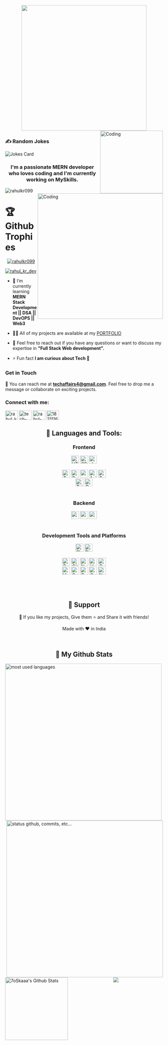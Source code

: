  <div align="center"><img width="400" src="https://readme-typing-svg.herokuapp.com?font=JetBrains+Mono&weight=600&size=30&duration=3000&color=32CD32&width=335&lines=Hi%2C+I'm+Rahul%F0%9F%91%8B;Let's+Connect!"/> </div>

<img align="right" alt="Coding" width="200" src="https://codebulletin.github.io/MyPortfolio/assets/gif/coding.3272fa9c861c718b769a..gif" />
<!-- <h1 align="center">Hi 👋, I'm Rahul Kumar</h1> -->


<!-- Markdown -->
<!-- HTML -->

### ✍️ Random Jokes
<img align="center" src="https://readme-jokes.vercel.app/api" alt="Jokes Card" />
<h3 align="center">I'm a passionate MERN developer who loves coding and I'm currently working on MySkills.</h3>
<img align="right" alt="Coding" width="400" src="https://process.filestackapi.com/cache=expiry:max/resize=width:700/efbSR18hT5uRKuo0zoMA" />
<p align="left"> <img src="https://komarev.com/ghpvc/?username=rahulkr099&label=Profile%20views&color=0e75b6&style=flat" alt="rahulkr099" /> </p>
<h1>🏆 Github Trophies</h1>
<p align="center"> <a href="https://github.com/ryo-ma/github-profile-trophy"><img src="https://github-profile-trophy.vercel.app/?username=rahulkr099&theme=monokai&column=3&margin-w=15&margin-h=15" alt="rahulkr099" /></a> </p>

<p align="left" > <a  href="https://twitter.com/rahul_kr_dev" target="blank"><img  src="https://img.shields.io/twitter/follow/rahul_kr_dev?logo=twitter&style=for-the-badge" alt="rahul_kr_dev" /></a> </p>

- 🌱 I’m currently learning **MERN Stack Development || DSA || DevOPS || Web3**

- 👨‍💻 All of my projects are available at my [PORTFOLIO](https://portfolio-website-rho-ruby.vercel.app/)

- 💬 Feel free to reach out if you have any questions or want to discuss my expertise in **"Full Stack Web development".**

- ⚡ Fun fact **I am curious about Tech 🙂**

### Get in Touch
📧 You can reach me at **techaffairs4@gmail.com**. Feel free to drop me a message or collaborate on exciting projects.


<!-- ### My Experience
📄 Learn more about my professional journey by viewing my [resume](https://drive.google.com/file/d/). -->

<h3 align="left">Connect with me:</h3>
<p align="left">
<a href="https://twitter.com/rahul_kr_dev" target="blank"><img align="center" src="https://raw.githubusercontent.com/rahuldkjain/github-profile-readme-generator/master/src/images/icons/Social/twitter.svg" alt="rahul_kr_dev" height="30" width="40" /></a>
<a href="https://codepen.io/tech-affairs" target="blank"><img align="center" src="https://raw.githubusercontent.com/rahuldkjain/github-profile-readme-generator/master/src/images/icons/Social/codepen.svg" alt="tech-affairs" height="30" width="40" /></a>
<a href="https://linkedin.com/in/rahul-kumar-1a5165287" target="blank"><img align="center" src="https://raw.githubusercontent.com/rahuldkjain/github-profile-readme-generator/master/src/images/icons/Social/linked-in-alt.svg" alt="rahul-kumar-1a5165287" height="30" width="40" /></a>
<a href="https://stackoverflow.com/users/18211168" target="blank"><img align="center" src="https://raw.githubusercontent.com/rahuldkjain/github-profile-readme-generator/master/src/images/icons/Social/stack-overflow.svg" alt="18211168" height="30" width="40" /></a>

</p>

<h2 align="center">🚀 Languages and Tools:</h2>
<div align="center">
<div align="center"><h3 align="center">Frontend</h3>
<img src="https://img.shields.io/badge/HTML5-E34F26?logo=html5&logoColor=white" alt="HTML5 logo" title="HTML5" height="25" />
<img src="https://img.shields.io/badge/CSS3-1572B6?logo=css3&logoColor=white" alt="CSS3 logo" title="CSS3" height="25" />
<img src="https://img.shields.io/badge/JavaScript-F7DF1E?logo=javascript&logoColor=black" alt="JavaScript logo" title="JavaScript" height="25" />
<br/>
<br/>
<img src="https://img.shields.io/badge/TypeScript-007ACC?logo=typescript&logoColor=white" alt="TypeScript logo" title="TypeScript" height="25" />
<img src="https://img.shields.io/badge/React-61DAFB?logo=react&logoColor=black" alt="React Native logo" title="React" height="25" />
<img src="https://img.shields.io/badge/React_Router-E34F26?logo=react-router&logoColor=white" alt="react logo" title="React Router" height="25" />
<img src="https://img.shields.io/badge/Axios-764ABC?logo=axios&logoColor=white" alt="Axios logo" title="Axios" height="25" />
<img src="https://img.shields.io/badge/Redux-764ABC?logo=redux&logoColor=white" alt="Redux logo" title="Redux" height="25" />
<br/>
<img src="https://img.shields.io/badge/Tailwind_CSS-38B2AC?logo=tailwind-css&logoColor=white" alt="Tailwind CSS logo" title="Tailwind CSS" height="25" />
<img src="https://img.shields.io/badge/bootstrap-7952B3?logo=bootstrap&logoColor=white" alt="React  logo" title="React" height="25" />


</div>
 <br/>
<div align="center"><h3 align="center">Backend</h3> 
<img src="https://img.shields.io/badge/Node.js-339933?logo=node.js&logoColor=white" alt="node.js  logo" title="Node.js" height="25" />
<img src="https://img.shields.io/badge/Express.js-000000?logo=express&logoColor=white" alt="node.js  logo" title="Node.js" height="25" />
<img src="https://img.shields.io/badge/MongoDB-47A248?logo=mongodb&logoColor=white" alt="mongo DB  logo" title="Node.js" height="25" />
</div>
<br/>
  <div align="center">
   <h3 align="center">Development Tools and Platforms</h3>
   <img src="https://img.shields.io/badge/Slack-4A154B?logo=slack&logoColor=white" alt="Slack logo" title="Slack" height="25" />
   <img src="https://img.shields.io/badge/Discord-5865F2?logo=discord&logoColor=white" alt="Discord logo" title="Discord" height="25" />
<br/>
   <br/>
  <img src="https://img.shields.io/badge/Postman-E34F26?logo=postman&logoColor=white" alt="Postman logo" title="Postman" height="25" />
  <img src="https://img.shields.io/badge/GitHub-000000?logo=github&logoColor=white" alt="GitHub logo" title="GitHub" height="25" />
  <img src="https://img.shields.io/badge/Netlify-00C7B7?logo=netlify&logoColor=white" alt="Netlify logo" title="Netlify" height="25" />
  <img src="https://img.shields.io/badge/Vercel-000000?logo=vercel&logoColor=white" alt="Vercel logo" title="Vercel" height="25" />
  <img src="https://img.shields.io/badge/Render-1A3D59?logo=render&logoColor=white" alt="Render logo" title="Render" height="25" />
   <br/> 
  <img src="https://img.shields.io/badge/VS_Code-007ACC?logo=visual-studio-code&logoColor=white" alt="Visual Studio Code logo" title="Visual Studio Code" height="25" />
  <img src="https://img.shields.io/badge/Codepen-282C34?logo=codepen&logoColor=white" alt="Codepen logo" title="Codepen" height="25" />
  <img src="https://img.shields.io/badge/Replit-282C34?logo=replit&logoColor=white" alt="Replit logo" title="Replit" height="25" />
  <img src="https://img.shields.io/badge/CodeSandbox-000000?logo=codesandbox&logoColor=white" alt="CodeSandbox logo" title="CodeSandbox" height="25" />
  <img src="https://img.shields.io/badge/Notion-000000?logo=notion&logoColor=white" alt="Notion logo" title="Notion" height="25" />
   <br/>
<br/>
 </div>
</div>
<br/>

<!-- <h2  align="center"> 💻 My Projects 💻</h2>
<div align= "center"  display="flex" >
<a target="_blank" href="https://rahulkr099.github.io/Tic-Tac-Toe/"> 
  <img style="width: 50%; height: auto; cursor: pointer" src="https://drive.google.com/file/d/1H59RtzC2Rpo78zocOw9egwiV8QgoTRc5/view?usp=sharing" alt="food" />
  </a>
 </div> -->
 </br>
 <div>
<h2 align="center">🤝 Support</h2>
<p align="center">💙 If you like my projects, Give them ⭐ and Share it with friends!</p>
</p>
<p align="center">Made with ❤️ in India</p>
 </br>
<h2 align="center">🗽 My Github Stats</h2>
<div>
<img align="left" alt="most used languages" width="500px" src="https://github-readme-stats.vercel.app/api/top-langs/?username=rahulkr099&count_private=true&theme=algolia&bg_color=0,000000,130F40&layout=compact&border_radius=8&langs_count=20&hide=hack,swift,kotlin,objective-c"/>
</br>
</br>
 <img alt="status github, commits, etc..." width="500px" align="right" src="https://github-readme-streak-stats.herokuapp.com/?user=rahulkr099&count_private=true&show_icons=true&custom_title=Github&theme=algolia&bg_color=0,000000,130F40&layout=compact&border_radius=8" />
</br>
</br>
  <img alt="7oSkaaa's Github Stats" align="left" src="https://github-readme-stats.vercel.app/api?username=rahulkr099&show_icons=true&count_private=true&theme=algolia&bg_color=0,000000,130F40&layout=compact&border_radius=10" height="200px"/>
</br>
</div>
<p align="center">
  <img src="https://capsule-render.vercel.app/api?type=waving&color=gradient&height=150&width=100%&section=footer"/>
</p>
